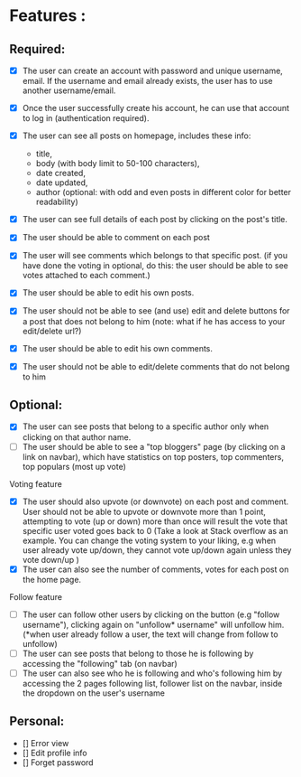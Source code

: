 # Features :

## Required:

- [x] The user can create an account with password and unique username, email. If the username and email already exists, the user has to use another username/email.
- [x] Once the user successfully create his account, he can use that account to log in (authentication required).
- [x] The user can see all posts on homepage, includes these info:
  - title,
  - body (with body limit to 50-100 characters),
  - date created,
  - date updated,
  - author
    (optional: with odd and even posts in different color for better readability)
- [x] The user can see full details of each post by clicking on the post's title.
- [x] The user should be able to comment on each post
- [x] The user will see comments which belongs to that specific post.
      (if you have done the voting in optional, do this: the user should be able to see votes attached to each comment.)

- [x] The user should be able to edit his own posts.
- [x] The user should not be able to see (and use) edit and delete buttons for a post that does not belong to him (note: what if he has access to your edit/delete url?)
- [x] The user should be able to edit his own comments.
- [x] The user should not be able to edit/delete comments that do not belong to him

## Optional:

- [x] The user can see posts that belong to a specific author only when clicking on that author name.
- [ ] The user should be able to see a "top bloggers" page (by clicking on a link on navbar), which have statistics on top posters, top commenters, top populars (most up vote)

Voting feature

- [x] The user should also upvote (or downvote) on each post and comment. User should not be able to upvote or downvote more than 1 point, attempting to vote (up or down) more than once will result the vote that specific user voted goes back to 0
      (Take a look at Stack overflow as an example. You can change the voting system to your liking, e.g when user already vote up/down, they cannot vote up/down again unless they vote down/up )
- [x] The user can also see the number of comments, votes for each post on the home page.

Follow feature

- [ ] The user can follow other users by clicking on the button (e.g "follow username"), clicking again on "unfollow* username" will unfollow him.
      (*when user already follow a user, the text will change from follow to unfollow)
- [ ] The user can see posts that belong to those he is following by accessing the "following" tab (on navbar)
- [ ] The user can also see who he is following and who's following him by accessing the 2 pages following list, follower list on the navbar, inside the dropdown on the user's username

## Personal:

- [] Error view
- [] Edit profile info
- [] Forget password
